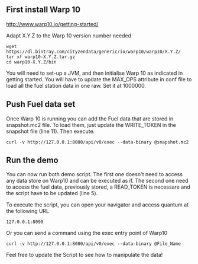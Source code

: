 ## First install Warp 10 

http://www.warp10.io/getting-started/

Adapt X.Y.Z to the Warp 10 version number needed

```
wget https://dl.bintray.com/cityzendata/generic/io/warp10/warp10/X.Y.Z/
tar xf warp10-X.Y.Z.tar.gz
cd warp10-X.Y.Z/bin

```

You will need to set-up a JVM, and then initialise Warp 10 as indicated in getting started. You will have to update the MAX_OPS attribute in conf file to load all the fuel station data in one raw. Set it at 1000000.

## Push Fuel data set

Once Warp 10 is running you can add the Fuel data that are stored in snapshot.mc2 file.
To load them, just update the WRITE_TOKEN in the snapshot file (line 11). Then execute.

```
curl -v http://127.0.0.1:8080/api/v0/exec --data-binary @snapshot.mc2
```

## Run the demo

You can now run both demo script. The first one doesn't need to access any data store on Warp10 and can be executed as if.
The second one need to access the fuel data, previously stored, a READ_TOKEN is necessare and the script have to be updated (line 5).

To execute the script, you can open your navigator and access quantum at the following URL
```
127.0.0.1:8090
```

Or you can send a command using the exec entry point of Warp10
```
curl -v http://127.0.0.1:8080/api/v0/exec --data-binary @File_Name
```

Feel free to update the Script to see how to manipulate the data!